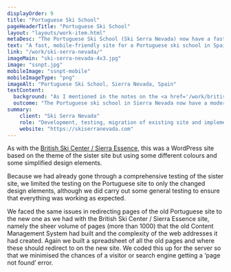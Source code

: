 ```yaml
---
displayOrder: 9
title: "Portuguese Ski School"
pageHeaderTitle: "Portuguese Ski School"
layout: "layouts/work-item.html"
metaDesc: "The Portuguese Ski School (Ski Serra Nevada) now have a fast, modern, mobile-responsive website to help them grow and attract more clients."
text: "A fast, mobile-friendly site for a Portuguese ski school in Spain. The design of this site is intentionally similar to the British Ski Center site, as the owners are a couple, but needed distinct sites to target their different audiences."
link: "/work/ski-serra-nevada/"
imageMain: "ski-serra-nevada-4x3.jpg"
image: "ssnpt.jpg"
mobileImage: "ssnpt-mobile"
mobileImageType: "png"
imageAlt: "Portuguese Ski School, Sierra Nevada, Spain"
textContent:
  background: "As I mentioned in the notes on the <a href='/work/british-ski-center-sierra-essence/'>British Ski Center / Sierra Essence</a> site, the Portuguese ski school site was entangled with the two other sites previously and had content in common with these. Given the connections between the Portuguese site, Ski Serra Nevada, and British Ski Center / Sierra Essence, it made sense for the new sites to have a similar design but they needed to be separate. In addition, the Ski Serra Nevada was simplified as they don’t deal with the accommodation, transfers and facilities handled by Sierra Essence."
  outcome: "The Portuguese ski school in Sierra Nevada now have a modern, fast responsive website that is more attractive to clients. Again, feedback has been excellent and we have moved into maintenance and support mode now, ensuring everything is running smoothly and making any small changes as necessary."
summary:
    client: "Ski Serra Nevada"
    role: "Development, testing, migration of existing site and implementation."
    website: "https://skiserranevada.com"
---
```

As with the [British Ski Center / Sierra Essence](/work/british-ski-center-sierra-essence/), this was a WordPress site based on the theme of the sister site but using some different colours and some simplified design elements.

Because we had already gone through a comprehensive testing of the sister site, we limited the testing on the Portuguese site to only the changed design elements, although we did carry out some general testing to ensure that everything was working as expected.

We faced the same issues in redirecting pages of the old Portuguese site to the new one as we had with the British Ski Center / Sierra Essence site, namely the sheer volume of pages (more than 1000) that the old Content Management System had built and the complexity of the web addresses it had created. Again we built a spreadsheet of all the old pages and where these should redirect to on the new site. We coded this up for the server so that we minimised the chances of a visitor or search engine getting a ‘page not found’ error.
